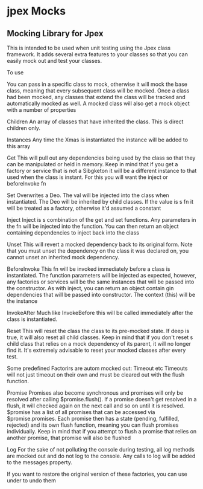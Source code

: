 jpex Mocks
===========
Mocking Library for Jpex
------------------------

This is intended to be used when unit testing using the Jpex class framework. It adds several extra features to your classes so that you can easily mock out and test your classes.

To use 

You can pass in a specific class to mock, otherwise it will mock the base class, meaning that every subsequent class will be mocked.
Once a class had been mocked, any classes that extend the class will be tracked and automatically mocked as well.
A mocked class will also get a mock object with a number of properties

Children
An array of classes that have inherited the class. This is direct children only.

Instances
Any time the Xmas is instantiated the instance will be added to this array

Get
This will pull out any dependencies being used by the class so that they can be manipulated or held in memory. Keep in mind that if you get a factory or service that is not a Sibgketon it will be a different instance to that used when the class is instant. For this you will want the inject or beforeInvoke fn

Set
Overwrites a Deo. The val will be injected into the class when instantiated. The Deo will be inherited by child classes. If the value is s fn it will be treated as a factory, otherwise it'd assumed a constant 

Inject
Inject is s combination of the get and set functions.
Any parameters in the fn will be injected into the function. You can then return an object containing dependencies to inject back into the class

Unset
This will revert a mocked dependency back to its original form. Note that you must unset the dependency on the class it was declared on, you cannot unset an inherited mock dependency.

BeforeInvoke
This fn will be invoked immediately before a class is instantiated. The function parameters will be injected as expected, however, any factories or services will be the same instances that will be passed into the constructor. As with inject, you can return an object contain gin dependencies that will be passed into constructor. The context (this) will be the instance

InvokeAfter
Much like InvokeBefore this will be called immediately after the class is instantiated.

Reset
This will reset the class the class to its pre-mocked state. If deep is true, it will also reset all child classes. Keep in mind that if you don't reset s child class that relies on a mock dependency of its parent, it will no longer find it.
It's extremely advisable to reset your mocked classes after every test.

Some predefined Factorirs are autom mocked out:
Timeout etc
Timeouts will not just timeout on their own and must be cleared out with the flush function.

Promise
Promises also become synchronous and promises will only be resolved after calling $promise.flush(). If a promise doesn't get resolved in a flush, it will checked again on the next call and so on until it is resolved.
$promise has a list of all promises that can be accessed via $promise.promises. Each promise then has a state (pending, fulfilled, rejected) and its own flush function, meaning you can flush promises individually.
Keep in mind that if you attempt to flush a promise that relies on another promise, that promise will also be flushed

Log
For the sake of not polluting the console during testing, all log methods are mocked out and do not log to the console. Any calls to log will be added to the messages property.

If you want to restore the original version of these factories, you can use under to undo them
